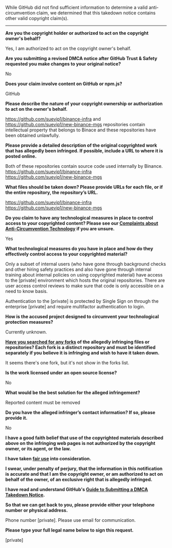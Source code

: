 While GitHub did not find sufficient information to determine a valid anti-circumvention claim, we determined that this takedown notice contains other valid copyright claim(s).

---

**Are you the copyright holder or authorized to act on the copyright owner's behalf?**

Yes, I am authorized to act on the copyright owner's behalf.

**Are you submitting a revised DMCA notice after GitHub Trust & Safety requested you make changes to your original notice?**

No

**Does your claim involve content on GitHub or npm.js?**

GitHub

**Please describe the nature of your copyright ownership or authorization to act on the owner's behalf.**

https://github.com/suevip1/binance-infra and https://github.com/suevip1/new-binance-mgs repositories contain intellectual property that belongs to Binace and these repositories have been obtained unlawfully.

**Please provide a detailed description of the original copyrighted work that has allegedly been infringed. If possible, include a URL to where it is posted online.**

Both of these repositories contain source code used internally by Binance.  
https://github.com/suevip1/binance-infra  
https://github.com/suevip1/new-binance-mgs

**What files should be taken down? Please provide URLs for each file, or if the entire repository, the repository’s URL.**

https://github.com/suevip1/binance-infra  
https://github.com/suevip1/new-binance-mgs

**Do you claim to have any technological measures in place to control access to your copyrighted content? Please see our <a href="https://docs.github.com/articles/guide-to-submitting-a-dmca-takedown-notice#complaints-about-anti-circumvention-technology">Complaints about Anti-Circumvention Technology</a> if you are unsure.**

Yes

**What technological measures do you have in place and how do they effectively control access to your copyrighted material?**

Only a subset of internal users (who have gone through background checks and other hiring safety practices and also have gone through internal training about internal policies on using copyrighted material) have access to the [private] environment which hosts the original repositories. There are user access control reviews to make sure that code is only accessible on a need to know basis.

Authentication to the [private] is protected by Single Sign on through the enterprise [private] and require multifactor authentication to login.

**How is the accused project designed to circumvent your technological protection measures?**

Currently unknown.

**<a href="https://docs.github.com/articles/dmca-takedown-policy#b-what-about-forks-or-whats-a-fork">Have you searched for any forks</a> of the allegedly infringing files or repositories? Each fork is a distinct repository and must be identified separately if you believe it is infringing and wish to have it taken down.**

It seems there's one fork, but it's not show in the forks list.

**Is the work licensed under an open source license?**

No

**What would be the best solution for the alleged infringement?**

Reported content must be removed

**Do you have the alleged infringer’s contact information? If so, please provide it.**

No

**I have a good faith belief that use of the copyrighted materials described above on the infringing web pages is not authorized by the copyright owner, or its agent, or the law.**

**I have taken <a href="https://www.lumendatabase.org/topics/22">fair use</a> into consideration.**

**I swear, under penalty of perjury, that the information in this notification is accurate and that I am the copyright owner, or am authorized to act on behalf of the owner, of an exclusive right that is allegedly infringed.**

**I have read and understand GitHub's <a href="https://docs.github.com/articles/guide-to-submitting-a-dmca-takedown-notice/">Guide to Submitting a DMCA Takedown Notice</a>.**

**So that we can get back to you, please provide either your telephone number or physical address.**

Phone number [private]. Please use email for communication.

**Please type your full legal name below to sign this request.**

[private]
